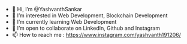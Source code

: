 - 👋 Hi, I’m @YashvanthSankar
- 👀 I’m interested in Web Development, Blockchain Development
- 🌱 I’m currently learning Web Development
- 💞️ I’m open to collaborate on LinkedIn, Github and Instagram
- 📫 How to reach me : https://www.instagram.com/yashvanth191206/

<!---
YashvanthSankar/YashvanthSankar is a ✨ special ✨ repository because its `README.md` (this file) appears on your GitHub profile.
You can click the Preview link to take a look at your changes.
--->
